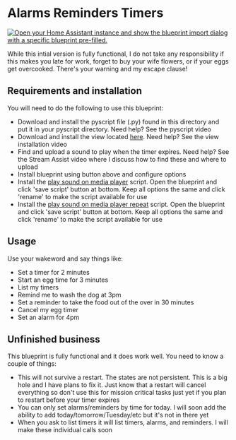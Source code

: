 # Alarms Reminders Timers

[![Open your Home Assistant instance and show the blueprint import dialog with a specific blueprint pre-filled.](https://my.home-assistant.io/badges/blueprint_import.svg)](https://my.home-assistant.io/redirect/blueprint_import/?blueprint_url=https%3A%2F%2Fraw.githubusercontent.com%2Fdinki%2FView-Assist%2Frefs%2Fheads%2Fmain%2FView_Assist_custom_sentences%2FAlarms_Reminders_Timers%2Fblueprint-alarmsreminderstimers.yaml)

While this intial version is fully functional,  I do not take any responsibility if this makes you late for work, forget to buy your wife flowers, or if your eggs get overcooked.  There's your warning and my escape clause!

## Requirements and installation
You will need to do the following to use this blueprint:

* Download and install the pyscript file (.py) found in this directory and put it in your pyscript directory.  Need help?  See the pyscript video
* Download and install the view located [here](https://raw.githubusercontent.com/dinki/View-Assist/refs/heads/main/View%20Assist%20dashboard%20and%20views/views/alarm/alarm.yaml).  Need help?  See the view installation video
* Find and upload a sound to play when the timer expires.  Need help?  See the Stream Assist video where I discuss how to find these and where to upload
* Install blueprint using button above and configure options
* Install the [play sound on media player](https://github.com/dinki/View-Assist/tree/main/View_Assist_scripts/Play_Sound_on_Media_Player) script.  Open the blueprint and click 'save script' button at bottom.  Keep all options the same and click 'rename' to make the script available for use
* Install the [play sound on media player repeat](https://github.com/dinki/View-Assist/tree/main/View_Assist_scripts/Play_Sound_on_Media_Player_Repeat) script.  Open the blueprint and click 'save script' button at bottom.  Keep all options the same and click 'rename' to make the script available for use

## Usage

Use your wakeword and say things like:

* Set a timer for 2 minutes
* Start an egg time for 3 minutes
* List my timers
* Remind me to wash the dog at 3pm
* Set a reminder to take the food out of the over in 30 minutes
* Cancel my egg timer
* Set an alarm for 4pm

## Unfinished business

This blueprint is fully functional and it does work well.  You need to know a couple of things:

* This will not survive a restart.  The states are not persistent.  This is a big hole and I have plans to fix it.  Just know that a restart will cancel everything so don't use this for mission critical tasks just yet if you plan to restart before your timer expires
* You can only set alarms/reminders by time for today.  I will soon add the ability to add today/tomorrow/Tuesday/etc but it's not in there yet
* When you ask to list timers it will list timers, alarms, and reminders.  I will make these individual calls soon

 

